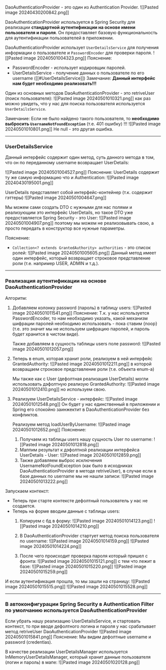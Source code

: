 
DaoAuthenticationProvider - это один из Authentication Provider.
![[Pasted image 20240430200842.png]]

DaoAuthenticationProvider используется в Spring Security для реализации **стандартной аутентификации на основе имени пользователя и пароля**. Он предоставляет базовую функциональность для аутентификации пользователей в приложении.

DaoAuthenticationProvider использует `UserDetailsService` для получения информации о пользователе и `PasswordEncoder` для проверки пароля.
![[Pasted image 20240501004323.png]]
Пояснение:
- PasswordEncoder - использует кодировщик паролей.
- UserDetailsService - получение данных о пользователе по его username ([[#UserDetailsService]])
	Замечание: **Данный интерфейс нам будет необходимо реализовать!!!**

Один из основных методов DaoAuthenticationProvider - это retriveUser (поиск пользователя):
![[Pasted image 20240501010321.png]]
как раз можно увидеть, что у нас для поиска пользователя используется `UserDetailsService`.

Замечание: Если не было найдено такого пользователя, то **необходимо выбросить `UsernameNotFoundException`** (т.е. 401 ошибку) !!!
![[Pasted image 20240501010801.png]]
	Не null - это другая ошибка.

---

### UserDetailsService

Данный интерфейс содержит один метод, суть данного метода в том, что он по переданному username возвращает UserDetails:

![[Pasted image 20240501004527.png]]
Пояснение: UserDetails содержит ту же самую информацию что и Authentication:
	![[Pasted image 20240430195001.png]]

UserDetails представляет собой интерфейс-контейнер (т.к. содержит гэттеры)
![[Pasted image 20240501004647.png]]
	
Мы можем сами создать DTO с нужными для нас полями и реализующим это интерфейс UserDetails, но такое DTO уже предоставляется Spring Security - это User:
![[Pasted image 20240501004907.png]]
 поэтому мы можем не реализовывать свою, а просто передать в конструктор все нужные параметры.

Пояснение:
- `Collection<? extends GrantedAuthority> authorities` - это список ролей:
	![[Pasted image 20240501005605.png]]
	Данный метод имеет один интерфейс, который возвращает строковое представление роли (т.е. например USER, ADMIN и т.д.).

---

### Реализация аутентификации на основе DaoAuthenticationProvider

Алгоритм:
1. Добавляем колонку password (пароль) в таблицу users:
	![[Pasted image 20240501011541.png]]
	Пояснение: Т.к. у нас используется PasswordEncoder, то нам необходимо указать, какой механизм шифрации паролей необходимо использовать - пока ставим {noop} (т.е. это значит мы не используем шифрацию паролей, и пароль будет хранится в чистом виде).

	Также добавляем в сущность таблицы users поле password:
	![[Pasted image 20240501012057.png]]
2. Теперь в enum, которая хранит роли, реализуем в ней интерфейс GrantedAuthority:
	![[Pasted image 20240501012211.png]]
	в которой возвращаем строковое представление роли (т.е. объекта enum-а)

	Мы также как с User (дефолтная реализация UserDetails) могли использовать дэфолтную реализую GrantedAuthority:
	![[Pasted image 20240501012410.png]]
	но используем свою.

3. Реализуем UserDetailsService - интерфейс:
	![[Pasted image 20240501012548.png]]
	Он будет у нас единственный в приложении и Spring его спокойно заинжектит в DaoAuthenticationProvider без конфликтов.

	Реализуем метод loadUserByUsername:
	![[Pasted image 20240501012652.png]]
	Пояснение:
	1. Получаем из таблицы users нашу сущность User по username:
		![[Pasted image 20240501012818.png]]
	2. Маппим результат к дэфолтной реализации интерфейса UserDetails - User:
		![[Pasted image 20240501012859.png]]
	3. Также добавляем выброс исключения UsernameNotFoundException (как было в исходниках DaoAuthenticationProvider в методе retriveUser), в случае если в базе данных по username мы не нашли записи:
		![[Pasted image 20240501013222.png]]

Запускаем контекст:
- Теперь при старте контексте дефолтный пользователь у нас не создается.
- Теперь на форме вводим данные с таблицы users:
	1. Копируем с бд в форму:
		![[Pasted image 20240501014123.png]]
		![[Pasted image 20240501014210.png]]

	2. В DaoAuthenticationProvider стартует метод поиска пользователя по username:
		![[Pasted image 20240501014159.png]]
		![[Pasted image 20240501014224.png]]
	3. После чего происходит проверка пароля который пришел с фронта:
		![[Pasted image 20240501015121.png]]
		с тем что лежит в базе:
		![[Pasted image 20240501015220.png]]
		![[Pasted image 20240501015259.png]]

И если аутентификация прошла, то мы зашли на страницу:
![[Pasted image 20240501015515.png]]
![[Pasted image 20240501015528.png]]


---

### В автоконфигурации Spring Security в Authentication Filter по умолчанию используется DaoAuthenticationProvider

Если убрать нашу реализацию UserDetailsService, и стартовать контекст, то при вводе дефолтного логина и пароля у нас срабатывает метод retriveUser DaoAuthenticationProvider
![[Pasted image 20240501015841.png]]
Пояснение: Мы видим дефолтные username и password (credentias).

В качестве реализации UserDetailsManager используется InMemoryUserDetailsManager, который хранит данные пользователя (логин и пароль) в мапе:
![[Pasted image 20240501020128.png]]